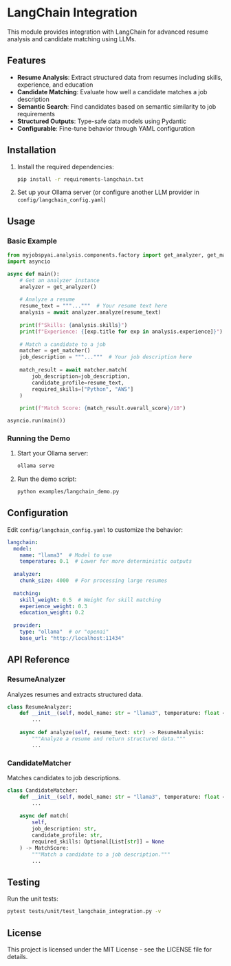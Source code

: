 # LangChain Integration

This module provides integration with LangChain for advanced resume analysis and candidate matching using LLMs.

## Features

- **Resume Analysis**: Extract structured data from resumes including skills, experience, and education
- **Candidate Matching**: Evaluate how well a candidate matches a job description
- **Semantic Search**: Find candidates based on semantic similarity to job requirements
- **Structured Outputs**: Type-safe data models using Pydantic
- **Configurable**: Fine-tune behavior through YAML configuration

## Installation

1. Install the required dependencies:
   ```bash
   pip install -r requirements-langchain.txt
   ```

2. Set up your Ollama server (or configure another LLM provider in `config/langchain_config.yaml`)

## Usage

### Basic Example

```python
from myjobspyai.analysis.components.factory import get_analyzer, get_matcher
import asyncio

async def main():
    # Get an analyzer instance
    analyzer = get_analyzer()
    
    # Analyze a resume
    resume_text = """..."""  # Your resume text here
    analysis = await analyzer.analyze(resume_text)
    
    print(f"Skills: {analysis.skills}")
    print(f"Experience: {[exp.title for exp in analysis.experience]}")
    
    # Match a candidate to a job
    matcher = get_matcher()
    job_description = """..."""  # Your job description here
    
    match_result = await matcher.match(
        job_description=job_description,
        candidate_profile=resume_text,
        required_skills=["Python", "AWS"]
    )
    
    print(f"Match Score: {match_result.overall_score}/10")

asyncio.run(main())
```

### Running the Demo

1. Start your Ollama server:
   ```bash
   ollama serve
   ```

2. Run the demo script:
   ```bash
   python examples/langchain_demo.py
   ```

## Configuration

Edit `config/langchain_config.yaml` to customize the behavior:

```yaml
langchain:
  model:
    name: "llama3"  # Model to use
    temperature: 0.1  # Lower for more deterministic outputs
    
  analyzer:
    chunk_size: 4000  # For processing large resumes
    
  matching:
    skill_weight: 0.5  # Weight for skill matching
    experience_weight: 0.3
    education_weight: 0.2
    
  provider:
    type: "ollama"  # or "openai"
    base_url: "http://localhost:11434"
```

## API Reference

### ResumeAnalyzer

Analyzes resumes and extracts structured data.

```python
class ResumeAnalyzer:
    def __init__(self, model_name: str = "llama3", temperature: float = 0.1):
        ...
    
    async def analyze(self, resume_text: str) -> ResumeAnalysis:
        """Analyze a resume and return structured data."""
        ...
```

### CandidateMatcher

Matches candidates to job descriptions.

```python
class CandidateMatcher:
    def __init__(self, model_name: str = "llama3", temperature: float = 0.1):
        ...
    
    async def match(
        self,
        job_description: str,
        candidate_profile: str,
        required_skills: Optional[List[str]] = None
    ) -> MatchScore:
        """Match a candidate to a job description."""
        ...
```

## Testing

Run the unit tests:

```bash
pytest tests/unit/test_langchain_integration.py -v
```

## License

This project is licensed under the MIT License - see the LICENSE file for details.
